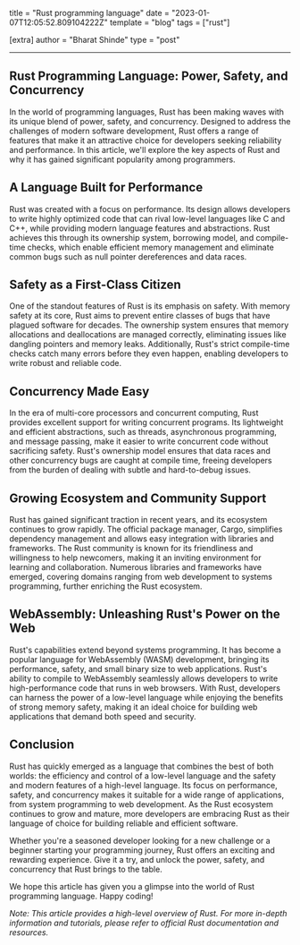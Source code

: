 title = "Rust programming language"
date = "2023-01-07T12:05:52.809104222Z"
template = "blog"
tags = ["rust"]

[extra]
author = "Bharat Shinde"
type = "post"

---

## Rust Programming Language: Power, Safety, and Concurrency

In the world of programming languages, Rust has been making waves with its unique blend of power, safety, and concurrency. Designed to address the challenges of modern software development, Rust offers a range of features that make it an attractive choice for developers seeking reliability and performance. In this article, we'll explore the key aspects of Rust and why it has gained significant popularity among programmers.

## A Language Built for Performance

Rust was created with a focus on performance. Its design allows developers to write highly optimized code that can rival low-level languages like C and C++, while providing modern language features and abstractions. Rust achieves this through its ownership system, borrowing model, and compile-time checks, which enable efficient memory management and eliminate common bugs such as null pointer dereferences and data races.

## Safety as a First-Class Citizen

One of the standout features of Rust is its emphasis on safety. With memory safety at its core, Rust aims to prevent entire classes of bugs that have plagued software for decades. The ownership system ensures that memory allocations and deallocations are managed correctly, eliminating issues like dangling pointers and memory leaks. Additionally, Rust's strict compile-time checks catch many errors before they even happen, enabling developers to write robust and reliable code.

## Concurrency Made Easy

In the era of multi-core processors and concurrent computing, Rust provides excellent support for writing concurrent programs. Its lightweight and efficient abstractions, such as threads, asynchronous programming, and message passing, make it easier to write concurrent code without sacrificing safety. Rust's ownership model ensures that data races and other concurrency bugs are caught at compile time, freeing developers from the burden of dealing with subtle and hard-to-debug issues.

## Growing Ecosystem and Community Support

Rust has gained significant traction in recent years, and its ecosystem continues to grow rapidly. The official package manager, Cargo, simplifies dependency management and allows easy integration with libraries and frameworks. The Rust community is known for its friendliness and willingness to help newcomers, making it an inviting environment for learning and collaboration. Numerous libraries and frameworks have emerged, covering domains ranging from web development to systems programming, further enriching the Rust ecosystem.

## WebAssembly: Unleashing Rust's Power on the Web

Rust's capabilities extend beyond systems programming. It has become a popular language for WebAssembly (WASM) development, bringing its performance, safety, and small binary size to web applications. Rust's ability to compile to WebAssembly seamlessly allows developers to write high-performance code that runs in web browsers. With Rust, developers can harness the power of a low-level language while enjoying the benefits of strong memory safety, making it an ideal choice for building web applications that demand both speed and security.

## Conclusion

Rust has quickly emerged as a language that combines the best of both worlds: the efficiency and control of a low-level language and the safety and modern features of a high-level language. Its focus on performance, safety, and concurrency makes it suitable for a wide range of applications, from system programming to web development. As the Rust ecosystem continues to grow and mature, more developers are embracing Rust as their language of choice for building reliable and efficient software.

Whether you're a seasoned developer looking for a new challenge or a beginner starting your programming journey, Rust offers an exciting and rewarding experience. Give it a try, and unlock the power, safety, and concurrency that Rust brings to the table.

We hope this article has given you a glimpse into the world of Rust programming language. Happy coding!

*Note: This article provides a high-level overview of Rust. For more in-depth information and tutorials, please refer to official Rust documentation and resources.*


<!-- Ideally, for SEO there should be an image after the first paragraph or two

## Rust programming language -->
